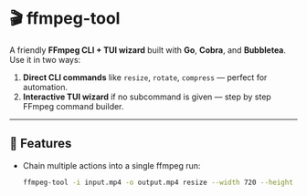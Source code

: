 # 🎬 ffmpeg-tool

A friendly **FFmpeg CLI + TUI wizard** built with **Go**, **Cobra**, and **Bubbletea**.  
Use it in two ways:

1. **Direct CLI commands** like `resize`, `rotate`, `compress` — perfect for automation.
2. **Interactive TUI wizard** if no subcommand is given — step by step FFmpeg command builder.

---

## 🚀 Features

- Chain multiple actions into a single ffmpeg run:
  ```bash
  ffmpeg-tool -i input.mp4 -o output.mp4 resize --width 720 --height 480 rotate --angle 90 compress 
  ```
